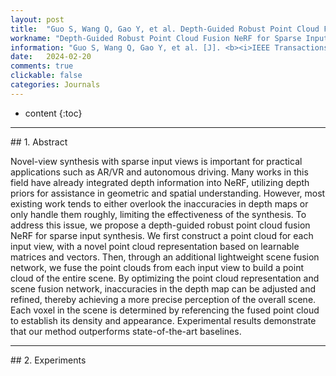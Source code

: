 ```yaml
---
layout: post
title:  "Guo S, Wang Q, Gao Y, et al. Depth-Guided Robust Point Cloud Fusion NeRF for Sparse Input Views [J]. <b><i>IEEE Transactions on Circuits and Systems for Video Technology</b></i>. [中科院Q1, CCF-B, IF=8.4]"
workname: "Depth-Guided Robust Point Cloud Fusion NeRF for Sparse Input Views"
information: "Guo S, Wang Q, Gao Y, et al. [J]. <b><i>IEEE Transactions on Circuits and Systems for Video Technology</b></i>. [中科院Q1, CCF-B, IF=8.4]"
date:   2024-02-20
comments: true
clickable: false
categories: Journals
---
```


* content
{:toc}

<hr>
## 1. Abstract

Novel-view synthesis with sparse input views is important for practical applications such as AR/VR and autonomous driving. Many works in this field have already integrated depth information into NeRF, utilizing depth priors for assistance in geometric and spatial understanding. However, most existing work tends to either overlook the inaccuracies in depth maps or only handle them roughly, limiting the effectiveness of the synthesis. To address this issue, we propose a depth-guided robust point cloud fusion NeRF for sparse input synthesis. We first construct a point cloud for each input view, with a novel point cloud representation based on learnable matrices and vectors. Then, through an additional lightweight scene fusion network, we fuse the point clouds from each input view to build a point cloud of the entire scene. By optimizing the point cloud representation and scene fusion network, inaccuracies in the depth map can be adjusted and refined, thereby achieving a more precise perception of the overall scene. Each voxel in the scene is determined by referencing the fused point cloud to establish its density and appearance. Experimental results demonstrate that our method outperforms state-of-the-art baselines.

<hr>
## 2. Experiments